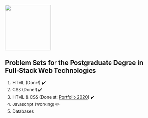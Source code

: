 <img src="https://upload.wikimedia.org/wikipedia/commons/thumb/9/97/Logo_UPC.svg/480px-Logo_UPC.svg.png" height="150"/>


Problem Sets for the Postgraduate Degree in Full-Stack Web Technologies
-----------------------------------------------------------------------

1. HTML (Done!) :heavy_check_mark:
2. CSS (Done!) :heavy_check_mark:
3. HTML & CSS (Done at: [Portfolio 2020](https://github.com/raiben23/Portfolio-2020)) :heavy_check_mark:
4. Javascript (Working) :pencil2:
5. Databases



